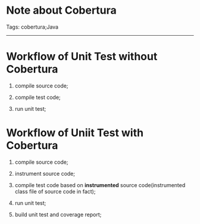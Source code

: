 # Note about Cobertura
Tags: cobertura;Java

------

# Workflow of Unit Test without Cobertura

 

1. compile source code;

 

1. compile test code;

 

1. run unit test;

 

# Workflow of Uniit Test with Cobertura

 

1. compile source code;

 

1. instrument source code;

 

1. compile test code based on **instrumented** source code(instrumented class file of source code in fact);

 

1. run unit test;

 

1. build unit test and coverage report;
